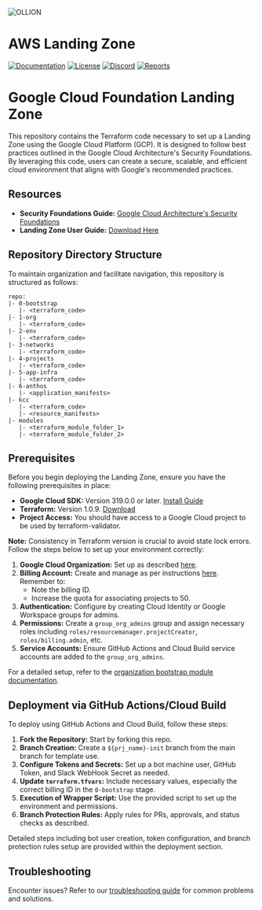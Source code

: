 
![OLLION](https://github.com/ollionorg/gcifi-lz/assets/88661454/464b63a2-b85b-4a82-a376-f11b72b639bf)

# AWS Landing Zone
[![Documentation](https://img.shields.io/badge/Wiki-User_Guide-red?logo=read-the-docs)](https://github.com/ollionorg/aws-landing-zone/wiki/User-Guide)
[![License](https://img.shields.io/badge/License-Apache_2.0-blue.svg)](https://opensource.org/licenses/Apache-2.0)
[![Discord](https://discordapp.com/api/guilds/1212635303412506694/widget.png?style=shield)](https://discord.gg/aY8EBx4t)
[![Reports](https://img.shields.io/badge/Compliance_report-100%25-green.svg)](https://github.com/ollionorg/aws-landing-zone/wiki/User-Guide#how-compliant-your-landing-zone-to-well-known-best-practices)



# Google Cloud Foundation Landing Zone

This repository contains the Terraform code necessary to set up a Landing Zone using the Google Cloud Platform (GCP). It is designed to follow best practices outlined in the Google Cloud Architecture's Security Foundations. By leveraging this code, users can create a secure, scalable, and efficient cloud environment that aligns with Google's recommended practices.

## Resources

- **Security Foundations Guide:** [Google Cloud Architecture's Security Foundations](https://cloud.google.com/architecture/security-foundations/using-example-terraform)
- **Landing Zone User Guide:** [Download Here](https://drive.google.com/file/d/1KY_WSmBY3_T5dyMH05WuYZ8siKpDDCZW/view?usp=sharing)

## Repository Directory Structure

To maintain organization and facilitate navigation, this repository is structured as follows:

```
repo:
|- 0-bootstrap
   |- <terraform_code>
|- 1-org
   |- <terraform_code>
|- 2-env
   |- <terraform_code>
|- 3-networks
   |- <terraform_code>
|- 4-projects
   |- <terraform_code>
|- 5-app-infra
   |- <terraform_code>
|- 6-anthos
   |- <application_manifests>   
|- kcc
   |- <terraform_code>
   |- <resource_manifests>
|- modules
   |- <terraform_module_folder_1>
   |- <terraform_module_folder_2>
```

## Prerequisites

Before you begin deploying the Landing Zone, ensure you have the following prerequisites in place:

- **Google Cloud SDK:** Version 319.0.0 or later. [Install Guide](https://cloud.google.com/sdk/install)
- **Terraform:** Version 1.0.9. [Download](https://www.terraform.io/downloads.html)
- **Project Access:** You should have access to a Google Cloud project to be used by terraform-validator.

**Note:** Consistency in Terraform version is crucial to avoid state lock errors. Follow the steps below to set up your environment correctly:

1. **Google Cloud Organization:** Set up as described [here](https://cloud.google.com/resource-manager/docs/creating-managing-organization).
2. **Billing Account:** Create and manage as per instructions [here](https://cloud.google.com/billing/docs/how-to/manage-billing-account). Remember to:
   - Note the billing ID.
   - Increase the quota for associating projects to 50.
3. **Authentication:** Configure by creating Cloud Identity or Google Workspace groups for admins.
4. **Permissions:** Create a `group_org_admins` group and assign necessary roles including `roles/resourcemanager.projectCreator`, `roles/billing.admin`, etc.
5. **Service Accounts:** Ensure GitHub Actions and Cloud Build service accounts are added to the `group_org_admins`.

For a detailed setup, refer to the [organization bootstrap module documentation](https://github.com/terraform-google-modules/terraform-google-bootstrap).

## Deployment via GitHub Actions/Cloud Build

To deploy using GitHub Actions and Cloud Build, follow these steps:

1. **Fork the Repository:** Start by forking this repo.
2. **Branch Creation:** Create a `${prj_name}-init` branch from the main branch for template use.
3. **Configure Tokens and Secrets:** Set up a bot machine user, GitHub Token, and Slack WebHook Secret as needed.
4. **Update `terraform.tfvars`:** Include necessary values, especially the correct billing ID in the `0-bootstrap` stage.
5. **Execution of Wrapper Script:** Use the provided script to set up the environment and permissions.
6. **Branch Protection Rules:** Apply rules for PRs, approvals, and status checks as described.

Detailed steps including bot user creation, token configuration, and branch protection rules setup are provided within the deployment section.

## Troubleshooting

Encounter issues? Refer to our [troubleshooting guide](https://drive.google.com/file/d/1KY_WSmBY3_T5dyMH05WuYZ8siKpDDCZW/view) for common problems and solutions.
